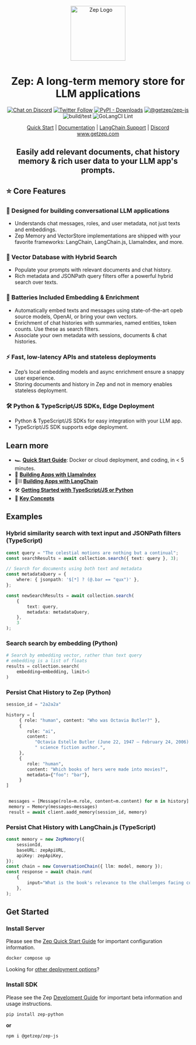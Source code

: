 <p align="center">
  <a href="https://squidfunk.github.io/mkdocs-material/">
    <img src="https://github.com/getzep/zep/blob/main/assets/zep-bot-square-200x200.png?raw=true" width="150" alt="Zep Logo">
  </a>
</p>

<h1 align="center">
Zep: A long-term memory store for LLM applications
</h1>

<p align="center">
  <a href="https://discord.gg/W8Kw6bsgXQ"><img
    src="https://dcbadge.vercel.app/api/server/W8Kw6bsgXQ?style=flat"
    alt="Chat on Discord"
  /></a>
  <a href="https://twitter.com/intent/follow?screen_name=zep_ai" target="_new"><img alt="Twitter Follow" src="https://img.shields.io/twitter/follow/zep_ai"></a>
  <a href="https://pypi.org/project/zep-python"><img alt="PyPI - Downloads" src="https://img.shields.io/pypi/dw/zep-python?label=pypi%20downloads"></a>
  <a href="https://www.npmjs.com/package/@getzep/zep-js"><img alt="@getzep/zep-js" src="https://img.shields.io/npm/dw/%40getzep/zep-js?label=npm%20downloads"></a>
  <img src="https://github.com/getzep/zep/actions/workflows/build-test.yml/badge.svg" alt="build/test" />
  <img
  src="https://github.com/getzep/zep/actions/workflows/golangci-lint.yml/badge.svg"
  alt="GoLangCI Lint"
  />
</p>

<p align="center">
<a href="https://docs.getzep.com/deployment/quickstart/">Quick Start</a> | 
<a href="https://docs.getzep.com/">Documentation</a> | 
<a href="https://docs.getzep.com/sdk/langchain/">LangChain Support</a> | 
<a href="https://discord.gg/W8Kw6bsgXQ">Discord</a><br />
<a href="https://www.getzep.com">www.getzep.com</a>
</p>
<h2 align="center">Easily add relevant documents, chat history memory & rich user data to your LLM app's prompts.</h2>

## ⭐️ Core Features
### 💬 Designed for building conversational LLM applications
- Understands chat messages, roles, and user metadata, not just texts and embeddings. 
- Zep Memory and VectorStore implementations are shipped with your favorite frameworks: LangChain, LangChain.js, LlamaIndex, and more.

### 🔎 Vector Database with Hybrid Search
- Populate your prompts with relevant documents and chat history.
- Rich metadata and JSONPath query filters offer a powerful hybrid search over texts.

### 🔋 Batteries Included Embedding & Enrichment
- Automatically embed texts and messages using state-of-the-art opeb source models, OpenAI, or bring your own vectors. 
- Enrichment of chat histories with summaries, named entities, token counts. Use these as search filters.
- Associate your own metadata with sessions, documents & chat histories.

### ⚡️ Fast, low-latency APIs and stateless deployments
- Zep’s local embedding models and async enrichment ensure a snappy user experience. 
- Storing documents and history in Zep and not in memory enables stateless deployment.

### 🛠️ Python & TypeScript/JS SDKs, Edge Deployment
- Python & TypeScript/JS SDKs for easy integration with your LLM app.
- TypeScript/JS SDK supports edge deployment.

## Learn more
- 🏎️ **[Quick Start Guide](https://docs.getzep.com/deployment/quickstart/)**: Docker or cloud deployment, and coding, in < 5 minutes.
- 🦙 **[Building Apps with LlamaIndex](https://docs.getzep.com/sdk/llamaindex/)**
- 🦜⛓️ **[Building Apps with LangChain](https://docs.getzep.com/sdk/langchain/)**
- 🛠️ [**Getting Started with TypeScript/JS or Python**](https://docs.getzep.com/sdk/)
- 🔑 **[Key Concepts](https://docs.getzep.com/sdk/concepts/)**

## Examples

### Hybrid similarity search with text input and JSONPath filters (TypeScript)
```typescript
const query = "The celestial motions are nothing but a continual";
const searchResults = await collection.search({ text: query }, 3);

// Search for documents using both text and metadata
const metadataQuery = {
    where: { jsonpath: '$[*] ? (@.bar == "qux")' },
};

const newSearchResults = await collection.search(
    {
        text: query,
        metadata: metadataQuery,
    },
    3
);
```

### Search search by embedding (Python)
```python
# Search by embedding vector, rather than text query
# embedding is a list of floats
results = collection.search(
    embedding=embedding, limit=5
)
```

### Persist Chat History to Zep (Python)
```python
session_id = "2a2a2a" 

history = [
     { role: "human", content: "Who was Octavia Butler?" },
     {
        role: "ai",
        content:
           "Octavia Estelle Butler (June 22, 1947 – February 24, 2006) was an American" +
           " science fiction author.",
     },
     {
        role: "human",
        content: "Which books of hers were made into movies?",
        metadata={"foo": "bar"},
     }
]


 messages = [Message(role=m.role, content=m.content) for m in history]
 memory = Memory(messages=messages)
 result = await client.aadd_memory(session_id, memory)
 ```

### Persist Chat History with LangChain.js (TypeScript)
```typescript
const memory = new ZepMemory({
    sessionId,
    baseURL: zepApiURL,
    apiKey: zepApiKey,
});
const chain = new ConversationChain({ llm: model, memory });
const response = await chain.run(
    {
        input="What is the book's relevance to the challenges facing contemporary society?"
    },
);
````


## Get Started

### Install Server

Please see the [Zep Quick Start Guide](https://docs.getzep.com/deployment/quickstart/) for important configuration information.

```bash
docker compose up
```

Looking for <a href="https://docs.getzep.com/deployment">other deployment options</a>?

### Install SDK

Please see the Zep [Develoment Guide](https://docs.getzep.com/sdk/) for important beta information and usage instructions.

```bash
pip install zep-python
```

**or**

```bash
npm i @getzep/zep-js
```
